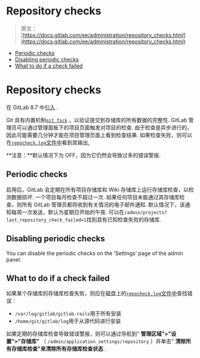 # Repository checks

> 原文：[https://docs.gitlab.com/ee/administration/repository_checks.html](https://docs.gitlab.com/ee/administration/repository_checks.html)

*   [Periodic checks](#periodic-checks)
*   [Disabling periodic checks](#disabling-periodic-checks)
*   [What to do if a check failed](#what-to-do-if-a-check-failed)

# Repository checks[](#repository-checks "Permalink")

在 GitLab 8.7 中[引入](https://gitlab.com/gitlab-org/gitlab-foss/-/merge_requests/3232) .

Git 具有内置机制[`git fsck`](https://git-scm.com/docs/git-fsck) ，以验证提交到存储库的所有数据的完整性. GitLab 管理员可以通过管理面板下的项目页面触发对项目的检查. 由于检查是异步进行的，因此可能需要几分钟才能在项目管理页面上看到检查结果. 如果检查失败，则可以在[`repocheck.log`文件中](logs.html#repochecklog)看到其输出[.](logs.html#repochecklog)

**注意：**默认情况下为 OFF，因为它仍然会导致过多的错误警报.

## Periodic checks[](#periodic-checks "Permalink")

启用后，GitLab 会定期在所有项目存储库和 Wiki 存储库上运行存储库检查，以检测数据损坏. 一个项目每月检查不超过一次. 如果任何项目未能通过其存储库检查，则所有 GitLab 管理员都将收到有关情况的电子邮件通知. 默认情况下，该通知每周一次发送，默认为星期日开始的午夜. 可以在`/admin/projects?last_repository_check_failed=1`找到具有已知检查失败的存储库.

## Disabling periodic checks[](#disabling-periodic-checks "Permalink")

You can disable the periodic checks on the ‘Settings’ page of the admin panel.

## What to do if a check failed[](#what-to-do-if-a-check-failed "Permalink")

如果某个存储库的存储库检查失败，则应在磁盘上的[`repocheck.log`文件中](logs.html#repochecklog)查找错误：

*   `/var/log/gitlab/gitlab-rails`用于所有安装
*   `/home/git/gitlab/log`用于从源代码进行安装

如果定期的存储库检查导致错误警报，则可以通过导航到" **管理区域">"设置">"存储库"** （ `/admin/application_settings/repository` ）并单击" **清除所有存储库检查"**来**清除所有存储库检查状态** .
